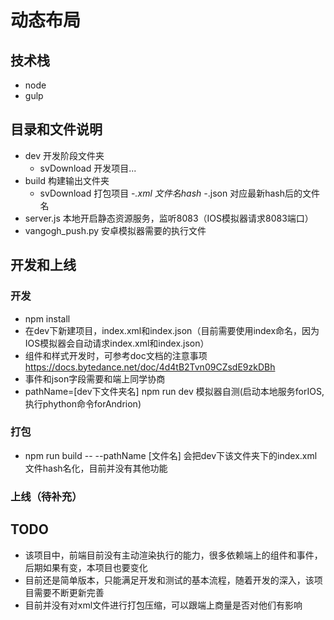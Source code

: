 # 动态布局
## 技术栈
- node
- gulp
## 目录和文件说明
- dev 开发阶段文件夹
  - svDownload 开发项目...
- build 构建输出文件夹
  - svDownload 打包项目
    -*.xml 文件名hash
    -*.json 对应最新hash后的文件名
- server.js 本地开启静态资源服务，监听8083（IOS模拟器请求8083端口）
- vangogh_push.py 安卓模拟器需要的执行文件
## 开发和上线
### 开发
- npm install 
- 在dev下新建项目，index.xml和index.json（目前需要使用index命名，因为IOS模拟器会自动请求index.xml和index.json）
- 组件和样式开发时，可参考doc文档的注意事项 https://docs.bytedance.net/doc/4d4tB2Tvn09CZsdE9zkDBh
- 事件和json字段需要和端上同学协商
- pathName=[dev下文件夹名] npm run dev 模拟器自测(启动本地服务forIOS,执行phython命令forAndrion)
### 打包
- npm run build -- --pathName [文件名] 会把dev下该文件夹下的index.xml文件hash名化，目前并没有其他功能

### 上线（待补充）


## TODO
- 该项目中，前端目前没有主动渲染执行的能力，很多依赖端上的组件和事件，后期如果有变，本项目也要变化
- 目前还是简单版本，只能满足开发和测试的基本流程，随着开发的深入，该项目需要不断更新完善
- 目前并没有对xml文件进行打包压缩，可以跟端上商量是否对他们有影响

